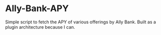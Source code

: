 Ally-Bank-APY
=============

Simple script to fetch the APY of various offerings by Ally Bank.  Built as a plugin architecture because I can.
